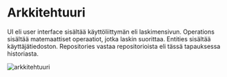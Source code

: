 # Arkkitehtuuri

UI eli user interface sisältää käyttöliittymän eli laskimensivun. Operations sisältää matemaattiset operaatiot, jotka laskin suorittaa. Entities sisältää käyttäjätiedoston. Repositories vastaa repositorioista eli tässä tapauksessa historiasta.


![arkkitehtuuri](https://user-images.githubusercontent.com/101710774/163023821-40d78101-b826-49fd-b39a-d57ac3a4d667.png)



